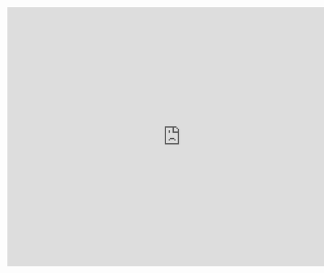 <div>
    <iframe src="https://discovery.biothings.io/ns/maSMP/maSMPProfiles:SoftwareSourceCodeProfile" height="600" width="800" allowfullscreen="" frameborder="0">
    </iframe>
</div>